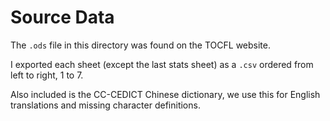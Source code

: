 # Source Data

The `.ods` file in this directory was found on the TOCFL website.

I exported each sheet (except the last stats sheet) as a `.csv` ordered from left to right, 1 to 7.

Also included is the CC-CEDICT Chinese dictionary, we use this for English translations and missing character definitions.
